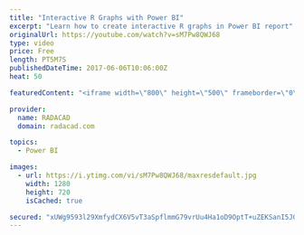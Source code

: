 ```yaml
---
title: "Interactive R Graphs with Power BI"
excerpt: "Learn how to create interactive R graphs in Power BI report"
originalUrl: https://youtube.com/watch?v=sM7Pw8QWJ68
type: video
price: Free
length: PT5M7S
publishedDateTime: 2017-06-06T10:06:00Z
heat: 50

featuredContent: "<iframe width=\"800\" height=\"500\" frameborder=\"0\" src=\"https://www.youtube.com/embed/sM7Pw8QWJ68\" allow=\"accelerometer; autoplay; encrypted-media; gyroscope; picture-in-picture\" allowfullscreen></iframe>"

provider:
  name: RADACAD
  domain: radacad.com

topics:
  - Power BI

images:
  - url: https://i.ytimg.com/vi/sM7Pw8QWJ68/maxresdefault.jpg
    width: 1280
    height: 720
    isCached: true

secured: "xUWg9593l29XmfydCX6V5vT3aSpflmmG79vrUu4Ha1oD9OptT+uZEKSanI5JGi8j5ID95xw1CG6cgZBAi+z2nBQ80uBk0DxZH91wy3TBN8yV9nfY/nX3Y0l/LJhMffbIq3AXuIbxg61XCLd70MUYE0aBkIUfojpGfw8unNp36aYbrEPG81sffbilXGF4JC4374B4WOtItNUFG6WHuz9YrT+YjitRGNvO6GX3ANte3GlGTaLDiG3J9eF/RePMyBVqGGTEZkw7o5IU0Do3qgP5Vxgnbx+uc3acoyqSDNwPlIxCjMu58bE64fWyprTGpnUq7tZlTKvmmcJWnuJLMpp5HR9qiFYEhpnVylfqgVU1r8mKqciIiSpmwyaQ7jghpFbmj8n+EXHlCRLLBJ72hQxianJPr8gsIUDQAnNv7msmQ24=;iWCbLagYnZTVhmSxX87Yqw=="
---
```



